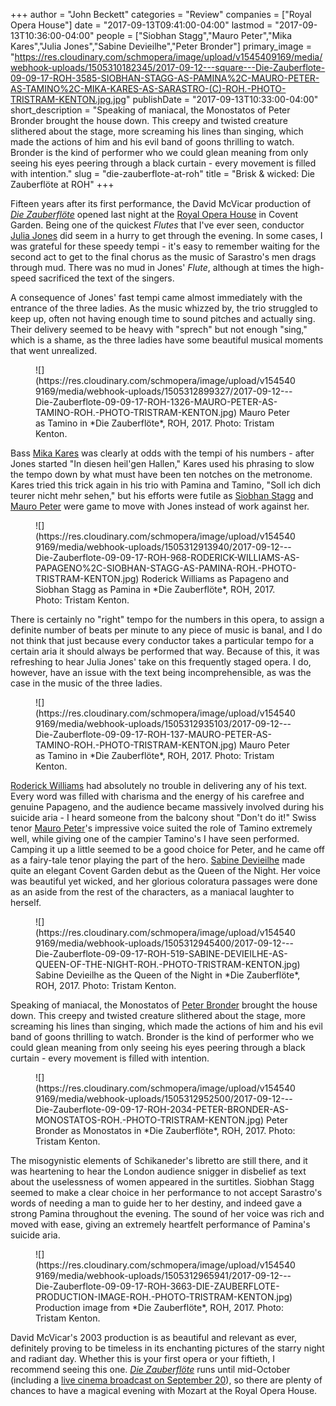 +++
author = "John Beckett"
categories = "Review"
companies = ["Royal Opera House"]
date = "2017-09-13T09:41:00-04:00"
lastmod = "2017-09-13T10:36:00-04:00"
people = ["Siobhan Stagg","Mauro Peter","Mika Kares","Julia Jones","Sabine Devieilhe","Peter Bronder"]
primary_image = "https://res.cloudinary.com/schmopera/image/upload/v1545409169/media/webhook-uploads/1505310182345/2017-09-12---square---Die-Zauberflote-09-09-17-ROH-3585-SIOBHAN-STAGG-AS-PAMINA%2C-MAURO-PETER-AS-TAMINO%2C-MIKA-KARES-AS-SARASTRO-(C)-ROH.-PHOTO-TRISTRAM-KENTON.jpg.jpg"
publishDate = "2017-09-13T10:33:00-04:00"
short_description = "Speaking of maniacal, the Monostatos of Peter Bronder brought the house down. This creepy and twisted creature slithered about the stage, more screaming his lines than singing, which made the actions of him and his evil band of goons thrilling to watch. Bronder is the kind of performer who we could glean meaning from only seeing his eyes peering through a black curtain - every movement is filled with intention."
slug = "die-zauberflote-at-roh"
title = "Brisk &amp; wicked: Die Zauberflöte at ROH"
+++

Fifteen years after its first performance, the David McVicar production of [*Die Zauberflöte*](http://www.roh.org.uk/productions/die-zauberflote-by-david-mcvicar) opened last night at the [Royal Opera House](/scene/companies/royal-opera-house/) in Covent Garden. Being one of the quickest *Flutes* that I've ever seen, conductor [Julia Jones](/scene/people/julia-jones/) did seem in a hurry to get through the evening. In some cases, I was grateful for these speedy tempi - it's easy to remember waiting for the second act to get to the final chorus as the music of Sarastro's men drags through mud. There was no mud in Jones' *Flute*, although at times the high-speed sacrificed the text of the singers.

A consequence of Jones' fast tempi came almost immediately with the entrance of the three ladies. As the music whizzed by, the trio struggled to keep up, often not having enough time to sound pitches and actually sing. Their delivery seemed to be heavy with "sprech" but not enough "sing," which is a shame, as the three ladies have some beautiful musical moments that went unrealized.

<figure data-type="image">
![](https://res.cloudinary.com/schmopera/image/upload/v1545409169/media/webhook-uploads/1505312899327/2017-09-12---Die-Zauberflote-09-09-17-ROH-1326-MAURO-PETER-AS-TAMINO-ROH.-PHOTO-TRISTRAM-KENTON.jpg)
<figcation>Mauro Peter as Tamino in *Die Zauberflöte*, ROH, 2017. Photo: Tristam Kenton.</figcaption>
</figure>

Bass [Mika Kares](/scene/people/mika-kares/) was clearly at odds with the tempi of his numbers - after Jones started "In diesen heil'gen Hallen," Kares used his phrasing to slow the tempo down by what must have been ten notches on the metronome. Kares tried this trick again in his trio with Pamina and Tamino, "Soll ich dich teurer nicht mehr sehen," but his efforts were futile as [Siobhan Stagg](/scene/people/siobhan-stagg/) and [Mauro Peter](/scene/people/mauro-peter/) were game to move with Jones instead of work against her.

<figure data-type="image">![](https://res.cloudinary.com/schmopera/image/upload/v1545409169/media/webhook-uploads/1505312913940/2017-09-12---Die-Zauberflote-09-09-17-ROH-968-RODERICK-WILLIAMS-AS-PAPAGENO%2C-SIOBHAN-STAGG-AS-PAMINA-ROH.-PHOTO-TRISTRAM-KENTON.jpg)
<figcation>Roderick Williams as Papageno and Siobhan Stagg as Pamina in *Die Zauberflöte*, ROH, 2017. Photo: Tristam Kenton.</figcaption>
</figure>

There is certainly no "right" tempo for the numbers in this opera, to assign a definite number of beats per minute to any piece of music is banal, and I do not think that just because every conductor takes a particular tempo for a certain aria it should always be performed that way. Because of this, it was refreshing to hear Julia Jones' take on this frequently staged opera. I do, however, have an issue with the text being incomprehensible, as was the case in the music of the three ladies.

<figure data-type="image">
![](https://res.cloudinary.com/schmopera/image/upload/v1545409169/media/webhook-uploads/1505312935103/2017-09-12---Die-Zauberflote-09-09-17-ROH-137-MAURO-PETER-AS-TAMINO-ROH.-PHOTO-TRISTRAM-KENTON.jpg)
<figcation>Mauro Peter as Tamino in *Die Zauberflöte*, ROH, 2017. Photo: Tristam Kenton.</figcaption>
</figure>

[Roderick Williams](/scene/people/roderick-williams/) had absolutely no trouble in delivering any of his text. Every word was filled with charisma and the energy of his carefree and genuine Papageno, and the audience became massively involved during his suicide aria - I heard someone from the balcony shout "Don't do it!" Swiss tenor [Mauro Peter](/scene/people/mauro-peter/)'s impressive voice suited the role of Tamino extremely well, while giving one of the campier Tamino's I have seen performed. Camping it up a little seemed to be a good choice for Peter, and he came off as a fairy-tale tenor playing the part of the hero. [Sabine Devieilhe](/scene/people/sabine-devieilhe/) made quite an elegant Covent Garden debut as the Queen of the Night. Her voice was beautiful yet wicked, and her glorious coloratura passages were done as an aside from the rest of the characters, as a maniacal laughter to herself.

<figure data-type="image">
![](https://res.cloudinary.com/schmopera/image/upload/v1545409169/media/webhook-uploads/1505312945400/2017-09-12---Die-Zauberflote-09-09-17-ROH-519-SABINE-DEVIEILHE-AS-QUEEN-OF-THE-NIGHT-ROH.-PHOTO-TRISTRAM-KENTON.jpg)
<figcation>Sabine Devieilhe as the Queen of the Night in *Die Zauberflöte*, ROH, 2017. Photo: Tristam Kenton.</figcaption>
</figure>

Speaking of maniacal, the Monostatos of [Peter Bronder](/scene/people/peter-bronder/) brought the house down. This creepy and twisted creature slithered about the stage, more screaming his lines than singing, which made the actions of him and his evil band of goons thrilling to watch. Bronder is the kind of performer who we could glean meaning from only seeing his eyes peering through a black curtain - every movement is filled with intention.

<figure data-type="image">
![](https://res.cloudinary.com/schmopera/image/upload/v1545409169/media/webhook-uploads/1505312952500/2017-09-12---Die-Zauberflote-09-09-17-ROH-2034-PETER-BRONDER-AS-MONOSTATOS-ROH.-PHOTO-TRISTRAM-KENTON.jpg)
<figcation>Peter Bronder as Monostatos in *Die Zauberflöte*, ROH, 2017. Photo: Tristam Kenton.</figcaption>
</figure>

The misogynistic elements of Schikaneder's libretto are still there, and it was heartening to hear the London audience snigger in disbelief as text about the uselessness of women appeared in the surtitles. Siobhan Stagg seemed to make a clear choice in her performance to not accept Sarastro's words of needing a man to guide her to her destiny, and indeed gave a strong Pamina throughout the evening. The sound of her voice was rich and moved with ease, giving an extremely heartfelt performance of Pamina's suicide aria.

<figure data-type="image">
![](https://res.cloudinary.com/schmopera/image/upload/v1545409169/media/webhook-uploads/1505312965941/2017-09-12---Die-Zauberflote-09-09-17-ROH-3663-DIE-ZAUBERFLOTE-PRODUCTION-IMAGE-ROH.-PHOTO-TRISTRAM-KENTON.jpg)
<figcation>Production image from *Die Zauberflöte*, ROH, 2017. Photo: Tristam Kenton.</figcaption>
</figure>

David McVicar's 2003 production is as beautiful and relevant as ever, definitely proving to be timeless in its enchanting pictures of the starry night and radiant day. Whether this is your first opera or your fiftieth, I recommend seeing this one. [*Die Zauberflöte*](http://www.roh.org.uk/productions/die-zauberflote-by-david-mcvicar) runs until mid-October (including a [live cinema broadcast on September 20](http://www.roh.org.uk/showings/the-magic-flute-live-2017)), so there are plenty of chances to have a magical evening with Mozart at the Royal Opera House.
